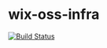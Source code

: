 # wix-oss-infra

[![Build Status](https://travis-ci.com/wix/wix-oss-infra.svg?branch=master)](https://travis-ci.com/wix/wix-oss-infra)

